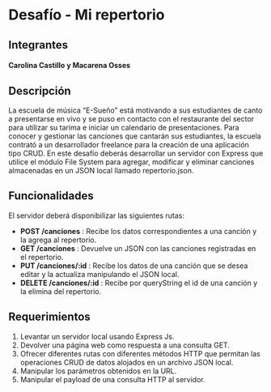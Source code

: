 # Desafío - Mi repertorio

## Integrantes

#### **Carolina Castillo y Macarena Osses**

## Descripción

La escuela de música “E-Sueño” está motivando a sus estudiantes de canto a presentarse
 en vivo y se puso en contacto con el restaurante del sector para utilizar su tarima e
 iniciar un calendario de presentaciones. Para conocer y gestionar las canciones que
 cantarán sus estudiantes, la escuela contrató a un desarrollador freelance para la
 creación de una aplicación tipo CRUD.
 En este desafío deberás desarrollar un servidor con Express que utilice el módulo File
 System para agregar, modificar y eliminar canciones almacenadas en un JSON local llamado
 repertorio.json.

## Funcionalidades

El servidor deberá disponibilizar las siguientes rutas:
* **POST /canciones** : Recibe los datos correspondientes a una canción y la agrega al
 repertorio.
* **GET /canciones** : Devuelve un JSON con las canciones registradas en el repertorio.
* **PUT /canciones/:id** : Recibe los datos de una canción que se desea editar y la
 actualiza manipulando el JSON local.
 * **DELETE /canciones/:id** : Recibe por queryString el id de una canción y la elimina del
 repertorio.


## Requerimientos

1. Levantar un servidor local usando Express Js.
2. Devolver una página web como respuesta a una consulta GET.
3. Ofrecer diferentes rutas con diferentes métodos HTTP que permitan las operaciones
 CRUD de datos alojados en un archivo JSON local.
 4. Manipular los parámetros obtenidos en la URL.
 5. Manipular el payload de una consulta HTTP al servidor.
